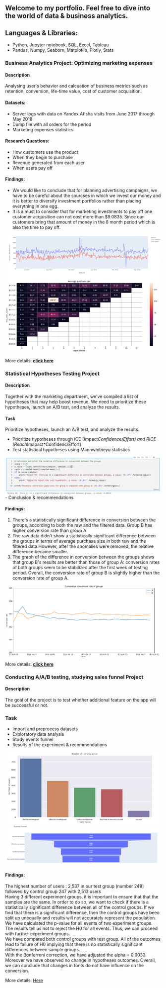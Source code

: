 ## Welcome to my portfolio. Feel free to dive into the world of data & business analytics.

## Languages & Libraries:
 - Python, Jupyter notebook, SQL, Excel, Tableau
 - Pandas, Numpy, Seaborn, Matplotlib, Plotly, Stats
 

### **Business Analytics Project:** **Optimizing marketing expenses**
#### **Description**
Analysing user's behavior and calcuation of business metrics such as retention, conversion, life-time value, cost of customer acquisition.
#### **Datasets:**
 - Server logs with data on Yandex.Afisha visits from June 2017 through May 2018  
 - Dump file with all orders for the period  
 - Marketing expenses statistics  

#### **Research Questions:**
 - How customers use the product  
 - When they begin to purchase  
 - Revenue generated from each user  
 - When users pay off  

#### **Findings:**
 - We would like to conclude that for planning advertising campaigns, we have to be careful about the sourcses in which we invest our money and it is better to diversify investment portfolios rather than placing everything in one egg. 
 - It is a must to consider that for marketing investments to pay off one customer acquisition can not cost more than $9.0835. Since our customers bring that amount of money in the 8 month period which is also the time to pay off.

<img src='images/device.jpeg' align='center'>
<img src='images/avg.jpeg' align='center'>

More details: **[click here](./Business_analytics)**


### **Statistical Hypotheses Testing Project**
#### **Description**
Together with the marketing department, we've compiled a list of hypotheses that may help boost revenue.
We need to prioritize these hypotheses, launch an A/B test, and analyze the results.<br>
#### **Task**
Prioritize hypotheses, launch an A/B test, and analyze the results.

 - Prioritize hypotheses through ICE (Impact*Confidence/Effort) and RICE (Reach*Imapact*Confidenc/Effort)
 - Test statistical hypotheses using Mannwhitneyu statistics
 <img src='AB_statistical_hypotheses_testing/images/hypothesis.jpeg' align='center'>
 - Conclusion & recommendations


#### **Findings:**
1. There's a statistically significant difference in conversion between the groups, according to both the raw and the filtered data. Group B has higher conversion rate than group A.
2. The raw data didn't show a statistically significant difference between the groups in terms of average purchase size in both raw and the filtered data.However, after the anomalies were removed, the relative difference became smaller.
3. The graph of the difference in conversion between the groups shows that group B's results are better than those of group A: conversion rates of both groups seem to be stabilized after the first week of testing period. Overall, the conversion rate of group B is slightly higher than the conversion rate of group A.

<img src='images/conversion.jpeg' align='center'>

More details: **[click here](./AB_statistical_hypotheses_testing)** <br>



### **Conducting A/A/B testing, studying sales funnel Project**
#### **Description**  
The goal of the project is to test whether additional feature on the app will be successful or not.
### **Task**  
 - Import and preprocess datasets
 - Exploratory data analysis
 - Study events funnel
 - Results of the experiment & recommendations

<p align='center'>
<img src='images/users.jpeg'>
<img src='images/funnel.jpeg'>
</p>

#### **Findings:**  
The highest number of users : 2,537 in our test group (number 248) followed by control group 247 with 2,513 users  
Having 3 different experiment groups, it is important to ensure that that the samples are the same. In order to do so, we want to check if there is a statistically significant difference between all of the control groups. If we find that there is a significant difference, then the control groups have been split up unequally and results will not accurately represent the population.  
We have calculated the p-value for all events of two experiment groups. The results tell us not to reject the H0 for all events. Thus, we can proceed with further experiment groups.    
We have compared both control groups with test group. All of the outcomes lead to failure of H0 implying that there is no statistically significant differences between sample groups.  
With the Bonferroni correction, we have adjusted the alpha = 0.0033. Moreover we have observed no change in hypotheses outcomes. Overall, we can conclude that changes in fonts do not have influence on the conversion.  

More details: [Here](./AAB_testing_user_behavior) 




